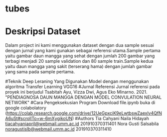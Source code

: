 # tubes
# Deskripsi Dataset
Dalam project ini kami menggunakan dataset dengan dua sample sesuai dengan jurnal yang kami gunakan sebagai referensi utama.Sample pertama yaitu gambar daun mangga yang sehat  dengan jumlah 200 gambar yang terbagi menjadi 20 sample validation dan 80 sample train.Sample kedua yaitu daun mangga yang sakit (terserang hama) dengan jumlah gambar yang sama pada sample pertama. 

#Teknik Deep Leraning Yang Digunakan
Model dengan menggunakan algoritma Transfer Learning VGG16
#Jurnal Referensi
Jurnal referensi pada proyek ini berjudul Tsabitah Ayu, Vizza Dwi, Agus Eko Minarno. 2021. "PENDIAGNOSA DAUN MANGGA DENGAN MODEL CONVULATION NEURAL NETWORK"
#Cara Pengeksekusian Program
Download file.ipynb buka di google colabolatory (https://colab.research.google.com/drive/12UeGpxciK9eLwtbswZaexlv4QfNA6uSt#scrollTo=w-6mXygikoUN)
#Authors
Tia Cahyani Naila Hidayah
tiacahyaniapril@webmail.umm.ac.id
201910370311401
Nora Gusti Salsabila
noragustislb@webmail.umm.ac.id
201910370311410
